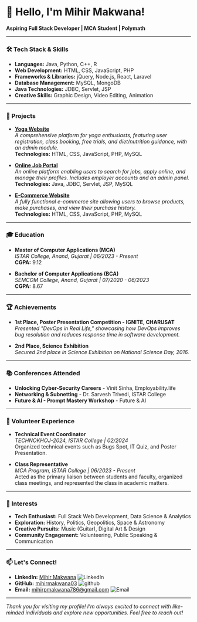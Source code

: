 # 👋 Hello, I'm Mihir Makwana!

**Aspiring Full Stack Developer | MCA Student | Polymath**

---

### 🛠️ Tech Stack & Skills
- **Languages:** Java, Python, C++, R
- **Web Development:** HTML, CSS, JavaScript, PHP
- **Frameworks & Libraries:** jQuery, Node.js, React, Laravel
- **Database Management:** MySQL, MongoDB
- **Java Technologies:** JDBC, Servlet, JSP
- **Creative Skills:** Graphic Design, Video Editing, Animation

---

### 🚀 Projects
- **[Yoga Website](#)**  
  *A comprehensive platform for yoga enthusiasts, featuring user registration, class booking, free trials, and diet/nutrition guidance, with an admin module.*  
  **Technologies:** HTML, CSS, JavaScript, PHP, MySQL
  
- **[Online Job Portal](#)**  
  *An online platform enabling users to search for jobs, apply online, and manage their profiles. Includes employer accounts and an admin panel.*  
  **Technologies:** Java, JDBC, Servlet, JSP, MySQL
  
- **[E-Commerce Website](#)**  
  *A fully functional e-commerce site allowing users to browse products, make purchases, and view their purchase history.*  
  **Technologies:** HTML, CSS, JavaScript, PHP, MySQL

---

### 🎓 Education
- **Master of Computer Applications (MCA)**  
  *ISTAR College, Anand, Gujarat | 06/2023 - Present*  
  **CGPA:** 9.12
  
- **Bachelor of Computer Applications (BCA)**  
  *SEMCOM College, Anand, Gujarat | 07/2020 - 06/2023*  
  **CGPA:** 8.67
  
---

### 🏆 Achievements
- **1st Place, Poster Presentation Competition - IGNITE, CHARUSAT**  
  *Presented "DevOps in Real Life," showcasing how DevOps improves bug resolution and reduces response time in software development.*
  
- **2nd Place, Science Exhibition**  
  *Secured 2nd place in Science Exhibition on National Science Day, 2016.*

---

### 📚 Conferences Attended
- **Unlocking Cyber-Security Careers** - Vinit Sinha, Employability.life
- **Networking & Subnetting** - Dr. Sarvesh Trivedi, ISTAR College
- **Future & AI - Prompt Mastery Workshop** - Future & AI

---

### 🎒 Volunteer Experience
- **Technical Event Coordinator**  
  *TECHNOKHOJ-2024, ISTAR College | 02/2024*  
  Organized technical events such as Bugs Spot, IT Quiz, and Poster Presentation.

- **Class Representative**  
  *MCA Program, ISTAR College | 06/2023 - Present*  
  Acted as the primary liaison between students and faculty, organized class meetings, and represented the class in academic matters.

---

### 🌟 Interests
- **Tech Enthusiast:** Full Stack Web Development, Data Science & Analytics
- **Exploration:** History, Politics, Geopolitics, Space & Astronomy
- **Creative Pursuits:** Music (Guitar), Digital Art & Design
- **Community Engagement:** Volunteering, Public Speaking & Communication

---

### 📫 Let's Connect!
- **LinkedIn:** [Mihir Makwana](linkedin.com/in/mihir-makwana-a098a21b7/)
![LinkedIn](https://img.shields.io/badge/LinkedIn-0A66C2?style=for-the-badge&logo=LinkedIn&logoColor=white)
- **GitHub:** [mihirmakwana03](github.com/mihirmakwana03)
![github](https://img.shields.io/badge/GitHub-000000?style=for-the-badge&logo=GitHub&logoColor=white)
- **Email:** [mihirpmakwana786@gmail.com](mailto:mihirpmakwana786@gmail.com)
![Email](https://img.shields.io/badge/Email-EA4335?style=for-the-badge&logo=Email&logoColor=white)

---

*Thank you for visiting my profile! I'm always excited to connect with like-minded individuals and explore new opportunities. Feel free to reach out!*
